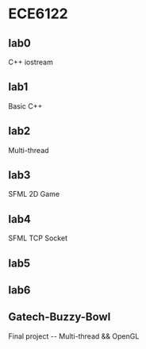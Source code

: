 # ECE6122

## lab0
C++ iostream

## lab1 
Basic C++ 

## lab2
Multi-thread

## lab3
SFML 2D Game

## lab4
SFML TCP Socket

## lab5


## lab6


## Gatech-Buzzy-Bowl
Final project -- Multi-thread && OpenGL